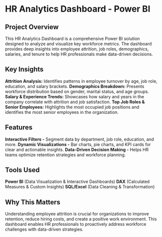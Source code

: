 # HR Analytics Dashboard - Power BI
## Project Overview
This HR Analytics Dashboard is a comprehensive Power BI solution designed to analyze and visualize key workforce metrics. The dashboard provides deep insights into employee attrition, job roles, demographics, salaries, and tenure to help HR professionals make data-driven decisions.

## Key Insights
**Attrition Analysis:** Identifies patterns in employee turnover by age, job role, education, and salary brackets.
**Demographics Breakdown:** Presents workforce distribution based on gender, marital status, and age groups.
**Salary & Experience Trends:** Showcases how salary and years in the company correlate with attrition and job satisfaction.
**Top Job Roles & Senior Employees:** Highlights the most occupied job positions and identifies the most senior employees in the organization.

## Features
**Interactive Filters -** Segment data by department, job role, education, and more.
**Dynamic Visualizations -** Bar charts, pie charts, and KPI cards for clear and actionable insights.
**Data-Driven Decision Making -** Helps HR teams optimize retention strategies and workforce planning.

## Tools Used
**Power BI** (Data Visualization & Interactive Dashboards)
**DAX** (Calculated Measures & Custom Insights)
**SQL/Excel** (Data Cleaning & Transformation)

## Why This Matters
Understanding employee attrition is crucial for organizations to improve retention, reduce hiring costs, and create a positive work environment. This dashboard enables HR professionals to proactively address workforce challenges with data-driven strategies.
